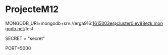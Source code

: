 # ProjecteM12
MONGODB_URI=mongodb+srv://erga916:1615003e@cluster0.ev88ezk.mongodb.net/test

SECRET = "secret"

PORT=5000
